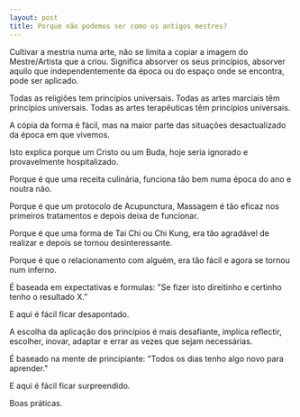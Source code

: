 ```yaml
---
layout: post
title: Porque não podemos ser como os antigos mestres?
---
```

Cultivar a mestria numa arte, não se limita a copiar a imagem do Mestre/Artista que a criou. Significa absorver os seus princípios, absorver aquilo que independentemente da época ou do espaço onde se encontra, pode ser aplicado.

Todas as religiões tem princípios universais.
Todas as artes marciais têm princípios universais.
Todas as artes terapêuticas têm princípios universais.

A cópia da forma é fácil, mas na maior parte das situações desactualizado da época em que vivemos. 

Isto explica porque um Cristo ou um Buda, hoje seria ignorado e provavelmente hospitalizado. 

Porque é que uma receita culinária, funciona tão bem numa época do ano e noutra não.

Porque é que um protocolo de Acupunctura, Massagem é tão eficaz nos primeiros tratamentos e depois deixa de funcionar.

Porque é que uma forma de Tai Chi ou Chi Kung, era tão agradável de realizar e depois se tornou desinteressante. 

Porque é que o relacionamento com alguém, era tão fácil e agora se tornou num inferno. 

É baseada em expectativas e formulas: "Se fizer isto direitinho e certinho tenho o resultado X."

E aqui é fácil ficar desapontado. 

A escolha da aplicação dos princípios é mais desafiante, implica reflectir, escolher, inovar, adaptar e errar as vezes que sejam necessárias. 

É baseado na mente de principiante: "Todos os dias tenho algo novo para aprender." 

E aqui é fácil ficar surpreendido.

Boas práticas.